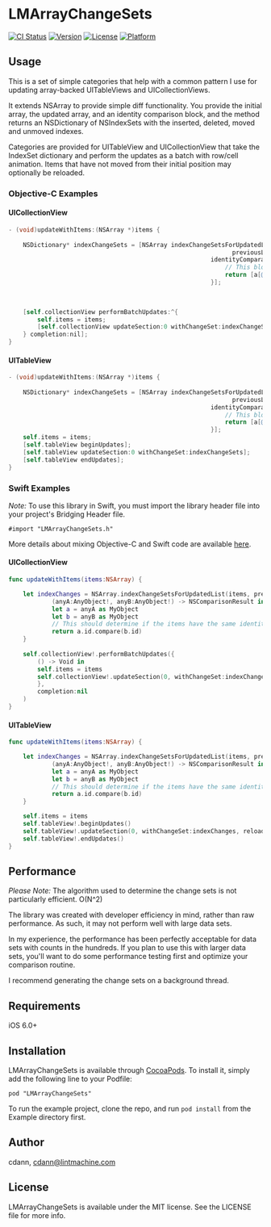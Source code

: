 # LMArrayChangeSets

[![CI Status](http://img.shields.io/travis/cdann/LMArrayChangeSets.svg?style=flat)](https://travis-ci.org/cdann/LMArrayChangeSets)
[![Version](https://img.shields.io/cocoapods/v/LMArrayChangeSets.svg?style=flat)](http://cocoadocs.org/docsets/LMArrayChangeSets)
[![License](https://img.shields.io/cocoapods/l/LMArrayChangeSets.svg?style=flat)](http://cocoadocs.org/docsets/LMArrayChangeSets)
[![Platform](https://img.shields.io/cocoapods/p/LMArrayChangeSets.svg?style=flat)](http://cocoadocs.org/docsets/LMArrayChangeSets)

## Usage

This is a set of simple categories that help with a common pattern I use for updating array-backed UITableViews and UICollectionViews.

It extends NSArray to provide simple diff functionality. You provide the initial array, the updated array, and an identity comparison block, and the method returns an NSDictionary of NSIndexSets with the inserted, deleted, moved and unmoved indexes.

Categories are provided for UITableView and UICollectionView that take the IndexSet dictionary and perform the updates as a batch with row/cell animation. Items that have not moved from their initial position may optionally be reloaded.

### Objective-C Examples

#### UICollectionView

```objectivec
- (void)updateWithItems:(NSArray *)items {
    
    NSDictionary* indexChangeSets = [NSArray indexChangeSetsForUpdatedList:items
                                                              previousList:self.items
                                                        identityComparator:^NSComparisonResult(NSDictionary* a, NSDictionary* b) {
                                                            // This block should determine if the items in the list have the same identity or not
                                                            return [a[@"id"] compare:b[@"id"]];
                                                        }];
    

    
    [self.collectionView performBatchUpdates:^{
        self.items = items;
        [self.collectionView updateSection:0 withChangeSet:indexChangeSets reloadingUnmoved:YES];
    } completion:nil];
}
```

#### UITableView

```objectivec
- (void)updateWithItems:(NSArray *)items {
    
    NSDictionary* indexChangeSets = [NSArray indexChangeSetsForUpdatedList:items
                                                              previousList:self.items
                                                        identityComparator:^NSComparisonResult(NSDictionary* a, NSDictionary* b) {
                                                            // This block should determine if the items in the list have the same identity or not
                                                            return [a[@"id"] compare:b[@"id"]];
                                                        }];
    self.items = items;
    [self.tableView beginUpdates];
    [self.tableView updateSection:0 withChangeSet:indexChangeSets];
    [self.tableView endUpdates];
}
```

### Swift Examples

_Note:_ To use this library in Swift, you must import the library header file into your project's Bridging Header file.

    #import "LMArrayChangeSets.h"

More details about mixing Objective-C and Swift code are available [here](https://developer.apple.com/library/ios/documentation/Swift/Conceptual/BuildingCocoaApps/MixandMatch.html).


#### UICollectionView

```swift
func updateWithItems(items:NSArray) {

    let indexChanges = NSArray.indexChangeSetsForUpdatedList(items, previousList: self.items) {
            (anyA:AnyObject!, anyB:AnyObject!) -> NSComparisonResult in
            let a = anyA as MyObject
            let b = anyB as MyObject
            // This should determine if the items have the same identity or not
            return a.id.compare(b.id)
    }
    
    self.collectionView!.performBatchUpdates({
        () -> Void in
        self.items = items
        self.collectionView!.updateSection(0, withChangeSet:indexChanges)
        },
        completion:nil
    )
}
```

#### UITableView

```swift
func updateWithItems(items:NSArray) {

    let indexChanges = NSArray.indexChangeSetsForUpdatedList(items, previousList: self.items) {
            (anyA:AnyObject!, anyB:AnyObject!) -> NSComparisonResult in
            let a = anyA as MyObject
            let b = anyB as MyObject
            // This should determine if the items have the same identity or not
            return a.id.compare(b.id)
    }

    self.items = items
    self.tableView!.beginUpdates()
    self.tableView!.updateSection(0, withChangeSet:indexChanges, reloadingUnmoved:true)
    self.tableView!.endUpdates()
}
```

## Performance

*Please Note:* The algorithm used to determine the change sets is not particularly efficient. O(N^2)

The library was created with developer efficiency in mind, rather than raw performance. As such, it may not perform well with large data sets. 

In my experience, the performance has been perfectly acceptable for data sets with counts in the hundreds. If you plan to use this with larger data sets, you'll want to do some performance testing first and optimize your comparison routine.

I recommend generating the change sets on a background thread.

## Requirements

iOS 6.0+

## Installation

LMArrayChangeSets is available through [CocoaPods](http://cocoapods.org). To install
it, simply add the following line to your Podfile:

    pod "LMArrayChangeSets"

To run the example project, clone the repo, and run `pod install` from the Example directory first.

## Author

cdann, cdann@lintmachine.com

## License

LMArrayChangeSets is available under the MIT license. See the LICENSE file for more info.

